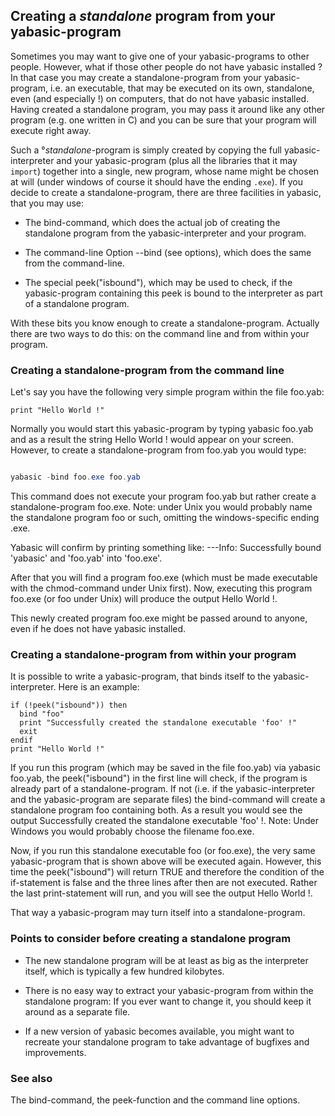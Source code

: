 ## Creating a *standalone* program from your yabasic-program

Sometimes you may want to give one of your yabasic-programs to other people. However, what if those other people do not have yabasic installed ? In that case you may create a standalone-program from your yabasic-program, i.e. an executable, that may be executed on its own, standalone, even (and especially !) on computers, that do not have yabasic installed. Having created a standalone program, you may pass it around like any other program (e.g. one written in C) and you can be sure that your program will execute right away.

Such a °*standalone*-program is simply created by copying the full yabasic-interpreter and your yabasic-program (plus all the libraries that it may ```import```) together into a single, new program, whose name might be chosen at will (under windows of course it should have the ending ```.exe```). If you decide to create a standalone-program, there are three facilities in yabasic, that you may use:

* The bind-command, which does the actual job of creating the standalone program from the yabasic-interpreter and your program.

* The command-line Option --bind (see options), which does the same from the command-line.

* The special peek("isbound"), which may be used to check, if the yabasic-program containing this peek is bound to the interpreter as part of a standalone program.

With these bits you know enough to create a standalone-program. Actually there are two ways to do this: on the command line and from within your program.

### Creating a standalone-program from the command line

Let's say you have the following very simple program within the file foo.yab:

```basic
print "Hello World !"
```

Normally you would start this yabasic-program by typing yabasic foo.yab and as a result the string Hello World ! would appear on your screen. However, to create a standalone-program from foo.yab you would type:

```powershell

yabasic -bind foo.exe foo.yab

```

This command does not execute your program foo.yab but rather create a standalone-program foo.exe. Note: under Unix you would probably name the standalone program foo or such, omitting the windows-specific ending .exe.

Yabasic will confirm by printing something like: ---Info: Successfully bound 'yabasic' and 'foo.yab' into 'foo.exe'.

After that you will find a program foo.exe (which must be made executable with the chmod-command under Unix first). Now, executing this program foo.exe (or foo under Unix) will produce the output Hello World !.

This newly created program foo.exe might be passed around to anyone, even if he does not have yabasic installed.

### Creating a standalone-program from within your program

It is possible to write a yabasic-program, that binds itself to the yabasic-interpreter. Here is an example:

```basic
if (!peek("isbound")) then
  bind "foo"
  print "Successfully created the standalone executable 'foo' !"
  exit
endif
print "Hello World !"
```

If you run this program (which may be saved in the file foo.yab) via yabasic foo.yab, the peek("isbound") in the first line will check, if the program is already part of a standalone-program. If not (i.e. if the yabasic-interpreter and the yabasic-program are separate files) the bind-command will create a standalone program foo containing both. As a result you would see the output Successfully created the standalone executable 'foo' !. Note: Under Windows you would probably choose the filename foo.exe.

Now, if you run this standalone executable foo (or foo.exe), the very same yabasic-program that is shown above will be executed again. However, this time the peek("isbound") will return TRUE and therefore the condition of the if-statement is false and the three lines after then are not executed. Rather the last print-statement will run, and you will see the output Hello World !.

That way a yabasic-program may turn itself into a standalone-program.

### Points to consider before creating a standalone program

* The new standalone program will be at least as big as the interpreter itself, which is typically a few hundred kilobytes.

* There is no easy way to extract your yabasic-program from within the standalone program: If you ever want to change it, you should keep it around as a separate file.

* If a new version of yabasic becomes available, you might want to recreate your standalone program to take advantage of bugfixes and improvements.

### See also

The bind-command, the peek-function and the command line options.
